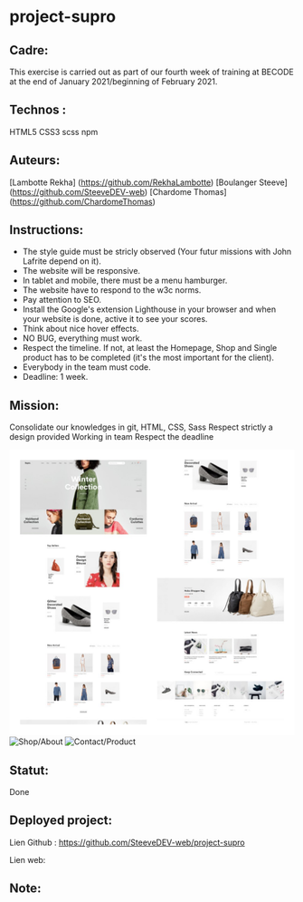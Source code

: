 # project-supro

## Cadre:
This exercise is carried out as part of our fourth week of training at BECODE at the end of January 2021/beginning of February 2021.

## Technos :
HTML5
CSS3
scss
npm

## Auteurs:
[Lambotte Rekha] (https://github.com/RekhaLambotte)
[Boulanger Steeve] (https://github.com/SteeveDEV-web)
[Chardome Thomas] (https://github.com/ChardomeThomas)

## Instructions:
* The style guide must be stricly observed (Your futur missions with John Lafrite depend on it).
* The website will be responsive.
* In tablet and mobile, there must be a menu hamburger.
* The website have to respond to the w3c norms.
* Pay attention to SEO.
* Install the Google's extension Lighthouse in your browser and when your website is done, active it to see your scores.
* Think about nice hover effects.
* NO BUG, everything must work.
* Respect the timeline. If not, at least the Homepage, Shop and Single product has to be completed (it's the most important for the client).
* Everybody in the team must code.
* Deadline: 1 week.

## Mission:
Consolidate our knowledges in git, HTML, CSS, Sass
Respect strictly a design provided
Working in team
Respect the deadline

![Homepage](images/Design3.jpg)
![Shop/About](image/Design1.jpg)
![Contact/Product](image/Design2.jpg)

## Statut:
Done

## Deployed project:
Lien Github : https://github.com/SteeveDEV-web/project-supro

Lien web:

## Note:
